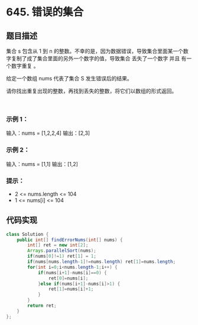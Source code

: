 # 645. 错误的集合

## 题目描述
集合 s 包含从 1 到 n 的整数。不幸的是，因为数据错误，导致集合里面某一个数字复制了成了集合里面的另外一个数字的值，导致集合 丢失了一个数字 并且 有一个数字重复 。

给定一个数组 nums 代表了集合 S 发生错误后的结果。

请你找出重复出现的整数，再找到丢失的整数，将它们以数组的形式返回。

 

### 示例 1：

输入：nums = [1,2,2,4]
输出：[2,3]
### 示例 2：

输入：nums = [1,1]
输出：[1,2]
 

### 提示：

 - 2 <= nums.length <= 104
 - 1 <= nums[i] <= 104



## 代码实现
```Java
class Solution {
    public int[] findErrorNums(int[] nums) {
        int[] ret = new int[2];
		Arrays.parallelSort(nums);
		if(nums[0]!=1) ret[1] = 1;
        if(nums[nums.length-1]!=nums.length) ret[1]=nums.length;
		for(int i=0;i<nums.length-1;i++) {
			if(nums[i+1]-nums[i]==0) {
				ret[0]=nums[i];
			}else if(nums[i+1]-nums[i]>1) {
				ret[1]=nums[i]+1;
			}
		}
		return ret;
    }
};
```